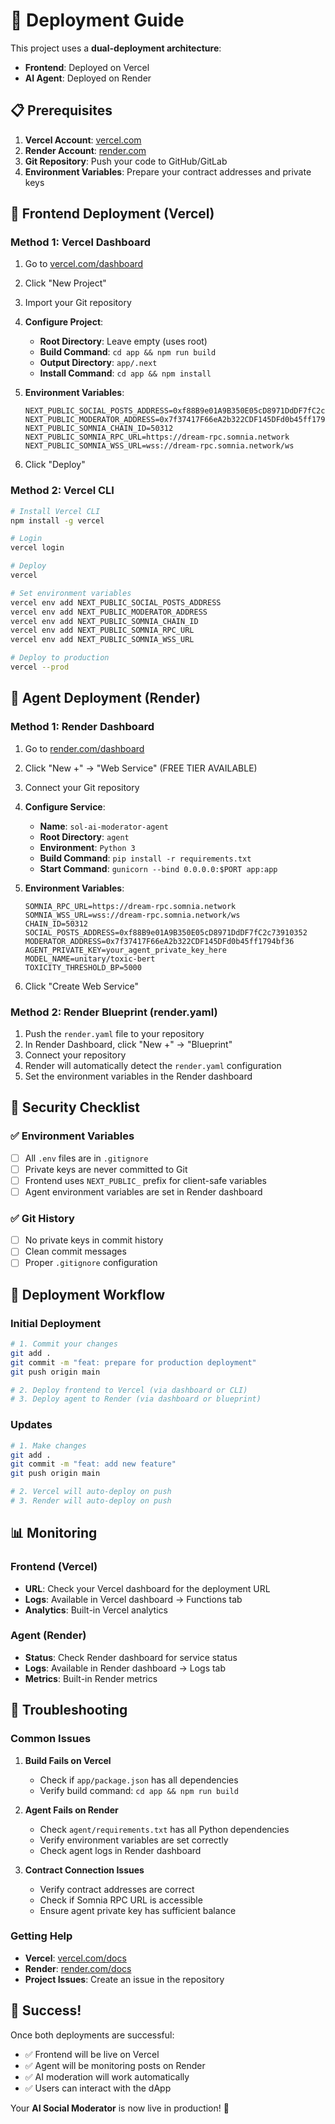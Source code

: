 # 🚀 Deployment Guide

This project uses a **dual-deployment architecture**:
- **Frontend**: Deployed on Vercel
- **AI Agent**: Deployed on Render

## 📋 Prerequisites

1. **Vercel Account**: [vercel.com](https://vercel.com)
2. **Render Account**: [render.com](https://render.com)
3. **Git Repository**: Push your code to GitHub/GitLab
4. **Environment Variables**: Prepare your contract addresses and private keys

## 🎯 Frontend Deployment (Vercel)

### Method 1: Vercel Dashboard
1. Go to [vercel.com/dashboard](https://vercel.com/dashboard)
2. Click "New Project"
3. Import your Git repository
4. **Configure Project**:
   - **Root Directory**: Leave empty (uses root)
   - **Build Command**: `cd app && npm run build`
   - **Output Directory**: `app/.next`
   - **Install Command**: `cd app && npm install`

5. **Environment Variables**:
   ```
   NEXT_PUBLIC_SOCIAL_POSTS_ADDRESS=0xf88B9e01A9B350E05cD8971DdDF7fC2c73910352
   NEXT_PUBLIC_MODERATOR_ADDRESS=0x7f37417F66eA2b322CDF145DFd0b45ff1794bf36
   NEXT_PUBLIC_SOMNIA_CHAIN_ID=50312
   NEXT_PUBLIC_SOMNIA_RPC_URL=https://dream-rpc.somnia.network
   NEXT_PUBLIC_SOMNIA_WSS_URL=wss://dream-rpc.somnia.network/ws
   ```

6. Click "Deploy"

### Method 2: Vercel CLI
```bash
# Install Vercel CLI
npm install -g vercel

# Login
vercel login

# Deploy
vercel

# Set environment variables
vercel env add NEXT_PUBLIC_SOCIAL_POSTS_ADDRESS
vercel env add NEXT_PUBLIC_MODERATOR_ADDRESS
vercel env add NEXT_PUBLIC_SOMNIA_CHAIN_ID
vercel env add NEXT_PUBLIC_SOMNIA_RPC_URL
vercel env add NEXT_PUBLIC_SOMNIA_WSS_URL

# Deploy to production
vercel --prod
```

## 🤖 Agent Deployment (Render)

### Method 1: Render Dashboard
1. Go to [render.com/dashboard](https://render.com/dashboard)
2. Click "New +" → "Web Service" (FREE TIER AVAILABLE)
3. Connect your Git repository
4. **Configure Service**:
   - **Name**: `sol-ai-moderator-agent`
   - **Root Directory**: `agent`
   - **Environment**: `Python 3`
   - **Build Command**: `pip install -r requirements.txt`
   - **Start Command**: `gunicorn --bind 0.0.0.0:$PORT app:app`

5. **Environment Variables**:
   ```
   SOMNIA_RPC_URL=https://dream-rpc.somnia.network
   SOMNIA_WSS_URL=wss://dream-rpc.somnia.network/ws
   CHAIN_ID=50312
   SOCIAL_POSTS_ADDRESS=0xf88B9e01A9B350E05cD8971DdDF7fC2c73910352
   MODERATOR_ADDRESS=0x7f37417F66eA2b322CDF145DFd0b45ff1794bf36
   AGENT_PRIVATE_KEY=your_agent_private_key_here
   MODEL_NAME=unitary/toxic-bert
   TOXICITY_THRESHOLD_BP=5000
   ```

6. Click "Create Web Service"

### Method 2: Render Blueprint (render.yaml)
1. Push the `render.yaml` file to your repository
2. In Render Dashboard, click "New +" → "Blueprint"
3. Connect your repository
4. Render will automatically detect the `render.yaml` configuration
5. Set the environment variables in the Render dashboard

## 🔐 Security Checklist

### ✅ Environment Variables
- [ ] All `.env` files are in `.gitignore`
- [ ] Private keys are never committed to Git
- [ ] Frontend uses `NEXT_PUBLIC_` prefix for client-safe variables
- [ ] Agent environment variables are set in Render dashboard

### ✅ Git History
- [ ] No private keys in commit history
- [ ] Clean commit messages
- [ ] Proper `.gitignore` configuration

## 🔄 Deployment Workflow

### Initial Deployment
```bash
# 1. Commit your changes
git add .
git commit -m "feat: prepare for production deployment"
git push origin main

# 2. Deploy frontend to Vercel (via dashboard or CLI)
# 3. Deploy agent to Render (via dashboard or blueprint)
```

### Updates
```bash
# 1. Make changes
git add .
git commit -m "feat: add new feature"
git push origin main

# 2. Vercel will auto-deploy on push
# 3. Render will auto-deploy on push
```

## 📊 Monitoring

### Frontend (Vercel)
- **URL**: Check your Vercel dashboard for the deployment URL
- **Logs**: Available in Vercel dashboard → Functions tab
- **Analytics**: Built-in Vercel analytics

### Agent (Render)
- **Status**: Check Render dashboard for service status
- **Logs**: Available in Render dashboard → Logs tab
- **Metrics**: Built-in Render metrics

## 🐛 Troubleshooting

### Common Issues

1. **Build Fails on Vercel**
   - Check if `app/package.json` has all dependencies
   - Verify build command: `cd app && npm run build`

2. **Agent Fails on Render**
   - Check `agent/requirements.txt` has all Python dependencies
   - Verify environment variables are set correctly
   - Check agent logs in Render dashboard

3. **Contract Connection Issues**
   - Verify contract addresses are correct
   - Check if Somnia RPC URL is accessible
   - Ensure agent private key has sufficient balance

### Getting Help
- **Vercel**: [vercel.com/docs](https://vercel.com/docs)
- **Render**: [render.com/docs](https://render.com/docs)
- **Project Issues**: Create an issue in the repository

## 🎉 Success!

Once both deployments are successful:
- ✅ Frontend will be live on Vercel
- ✅ Agent will be monitoring posts on Render
- ✅ AI moderation will work automatically
- ✅ Users can interact with the dApp

Your **AI Social Moderator** is now live in production! 🚀
